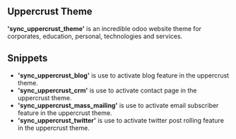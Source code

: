 Uppercrust Theme
----------------

**'sync_uppercrust_theme'** is an incredible odoo website theme for corporates, education, personal, technologies and services.

Snippets
--------

* **'sync_uppercrust_blog'** is use to activate blog feature in the uppercrust theme.
* **'sync_uppercrust_crm'**  is use to activate contact page in the uppercrust theme.
* **'sync_uppercrust_mass_mailing'** is use to activate email subscriber feature in the uppercrust theme.
* **'sync_uppercrust_twitter'** is use to activate twitter post rolling feature in the uppercrust theme.